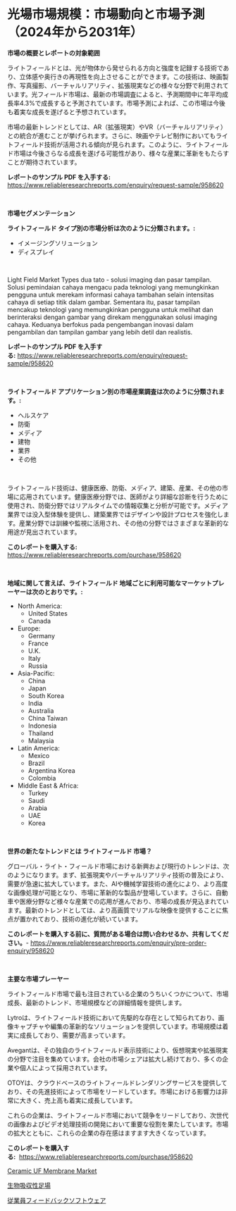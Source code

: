 <p><h1>光場市場規模：市場動向と市場予測（2024年から2031年）</h1></p><p><strong>市場の概要とレポートの対象範囲</strong></p>
<p><p>ライトフィールドとは、光が物体から発せられる方向と強度を記録する技術であり、立体感や奥行きの再現性を向上させることができます。この技術は、映画製作、写真撮影、バーチャルリアリティ、拡張現実などの様々な分野で利用されています。光フィールド市場は、最新の市場調査によると、予測期間中に年平均成長率4.3%で成長すると予測されています。市場予測によれば、この市場は今後も着実な成長を遂げると予想されています。</p><p>市場の最新トレンドとしては、AR（拡張現実）やVR（バーチャルリアリティ）との統合が進むことが挙げられます。さらに、映画やテレビ制作においてもライトフィールド技術が活用される傾向が見られます。このように、ライトフィールド市場は今後さらなる成長を遂げる可能性があり、様々な産業に革新をもたらすことが期待されています。</p></p>
<p><strong>レポートのサンプル PDF を入手する:</strong> <a href="https://www.reliableresearchreports.com/enquiry/request-sample/958620">https://www.reliableresearchreports.com/enquiry/request-sample/958620</a></p>
<p>&nbsp;</p>
<p><strong>市場セグメンテーション</strong></p>
<p><strong>ライトフィールド タイプ別の市場分析は次のように分類されます。:</strong></p>
<p><ul><li>イメージングソリューション</li><li>ディスプレイ</li></ul></p>
<p>&nbsp;</p>
<p><p>Light Field Market Types dua tato - solusi imaging dan pasar tampilan. Solusi pemindaian cahaya mengacu pada teknologi yang memungkinkan pengguna untuk merekam informasi cahaya tambahan selain intensitas cahaya di setiap titik dalam gambar. Sementara itu, pasar tampilan mencakup teknologi yang memungkinkan pengguna untuk melihat dan berinteraksi dengan gambar yang direkam menggunakan solusi imaging cahaya. Keduanya berfokus pada pengembangan inovasi dalam pengambilan dan tampilan gambar yang lebih detil dan realistis.</p></p>
<p><strong>レポートのサンプル PDF を入手する:</strong>&nbsp;<a href="https://www.reliableresearchreports.com/enquiry/request-sample/958620">https://www.reliableresearchreports.com/enquiry/request-sample/958620</a></p>
<p>&nbsp;</p>
<p><strong> ライトフィールド アプリケーション別の市場産業調査は次のように分類されます。:</strong></p>
<p><ul><li>ヘルスケア</li><li>防衛</li><li>メディア</li><li>建物</li><li>業界</li><li>その他</li></ul></p>
<p>&nbsp;</p>
<p><p>ライトフィールド技術は、健康医療、防衛、メディア、建築、産業、その他の市場に応用されています。健康医療分野では、医師がより詳細な診断を行うために使用され、防衛分野ではリアルタイムでの情報収集と分析が可能です。メディア業界では没入型体験を提供し、建築業界ではデザインや設計プロセスを強化します。産業分野では訓練や監視に活用され、その他の分野ではさまざまな革新的な用途が見出されています。</p></p>
<p><strong>このレポートを購入する:</strong>&nbsp; <a href="https://www.reliableresearchreports.com/purchase/958620">https://www.reliableresearchreports.com/purchase/958620</a></p>
<p>&nbsp;</p>
<p><strong>地域に関して言えば、ライトフィールド 地域ごとに利用可能なマーケットプレーヤーは次のとおりです。:</strong></p>
<p><ul>
    <li>
        North America:
        <ul>
            <li>United States</li>
            <li>Canada</li>
        </ul>
    </li>
    <li>
        Europe:
        <ul>
            <li>Germany</li>
            <li>France</li>
            <li>U.K.</li>
            <li>Italy</li>
            <li>Russia</li>
        </ul>
    </li>
    <li>
        Asia-Pacific:
        <ul>
            <li>China</li>
            <li>Japan</li>
            <li>South Korea</li>
            <li>India</li>
            <li>Australia</li>
            <li>China Taiwan</li>
            <li>Indonesia</li>
            <li>Thailand</li>
            <li>Malaysia</li>
        </ul>
    </li>
    <li>
        Latin America:
        <ul>
            <li>Mexico</li>
            <li>Brazil</li>
            <li>Argentina Korea</li>
            <li>Colombia</li>
        </ul>
    </li>
    <li>
        Middle East & Africa:
        <ul>
            <li>Turkey</li>
            <li>Saudi</li>
            <li>Arabia</li>
            <li>UAE</li>
            <li>Korea</li>
        </ul>
    </li>
    </ul></p>
<p>&nbsp;</p>
<p><strong>世界の新たなトレンドとは ライトフィールド 市場？</strong></p>
<p><p>グローバル・ライト・フィールド市場における新興および現行のトレンドは、次のようになります。まず、拡張現実やバーチャルリアリティ技術の普及により、需要が急速に拡大しています。また、AIや機械学習技術の進化により、より高度な画像処理が可能となり、市場に革新的な製品が登場しています。さらに、自動車や医療分野など様々な産業での応用が進んでおり、市場の成長が見込まれています。最新のトレンドとしては、より高画質でリアルな映像を提供することに焦点が置かれており、技術の進化が続いています。</p></p>
<p><strong>このレポートを購入する前に、質問がある場合は問い合わせるか、共有してください。</strong>- <a href="https://www.reliableresearchreports.com/enquiry/pre-order-enquiry/958620">https://www.reliableresearchreports.com/enquiry/pre-order-enquiry/958620</a></p>
<p>&nbsp;</p>
<p><strong>主要な市場プレーヤー</strong></p>
<p><p>ライトフィールド市場で最も注目されている企業のうちいくつかについて、市場成長、最新のトレンド、市場規模などの詳細情報を提供します。</p><p>Lytroは、ライトフィールド技術において先駆的な存在として知られており、画像キャプチャや編集の革新的なソリューションを提供しています。市場規模は着実に成長しており、需要が高まっています。</p><p>Avegantは、その独自のライトフィールド表示技術により、仮想現実や拡張現実の分野で注目を集めています。会社の市場シェアは拡大し続けており、多くの企業や個人によって採用されています。</p><p>OTOYは、クラウドベースのライトフィールドレンダリングサービスを提供しており、その先進技術によって市場をリードしています。市場における影響力は非常に大きく、売上高も着実に成長しています。</p><p>これらの企業は、ライトフィールド市場において競争をリードしており、次世代の画像およびビデオ処理技術の開発において重要な役割を果たしています。市場の拡大とともに、これらの企業の存在感はますます大きくなっています。</p></p>
<p><strong>このレポートを購入する:</strong>&nbsp;&nbsp;<a href="https://www.reliableresearchreports.com/purchase/958620">https://www.reliableresearchreports.com/purchase/958620</a></p>
<p><p><a href="https://cedar-agate-3da.notion.site/Ceramic-UF-Membrane-Market-Size-Share-Trends-Analysis-Report-By-Material-By-Type-By-End-user-B-6b1224f60ac647a3809019c742f1ab70">Ceramic UF Membrane Market</a></p><p><a href="https://github.com/marbadji/Market-Research-Report-List-1/blob/main/692159017108.md">生物吸収性足場</a></p><p><a href="https://github.com/KaydenJohns1964/Market-Research-Report-List-1/blob/main/534939717109.md">従業員フィードバックソフトウェア</a></p></p>
